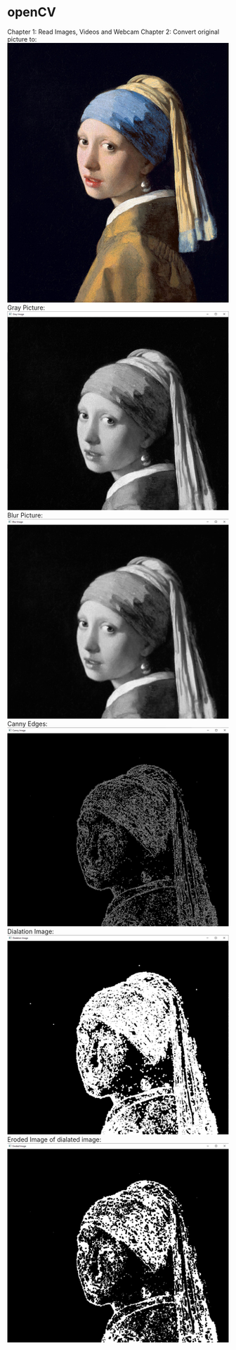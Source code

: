 # openCV
Chapter 1:
Read Images, Videos and Webcam
Chapter 2:
Convert original picture to:
![](Images/girl_with_a_pearl_ring.jpg)
Gray Picture:
![](Images/gray.PNG)
Blur Picture:
![](Images/blur.PNG)
Canny Edges:
![](Images/canny.PNG)
Dialation Image:
![](Images/dialation.PNG)
Eroded Image of dialated image:
![](Images/eroded.PNG)
